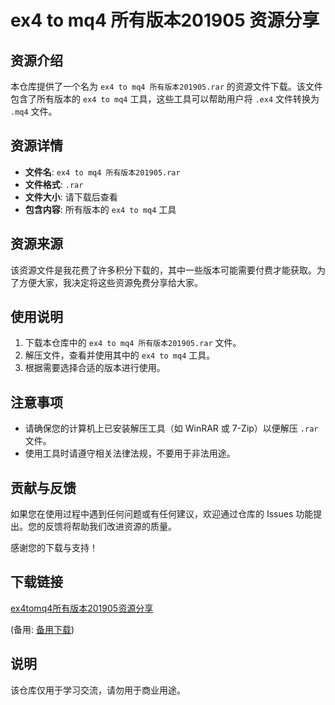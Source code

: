 # ex4 to mq4 所有版本201905 资源分享

## 资源介绍

本仓库提供了一个名为 `ex4 to mq4 所有版本201905.rar` 的资源文件下载。该文件包含了所有版本的 `ex4 to mq4` 工具，这些工具可以帮助用户将 `.ex4` 文件转换为 `.mq4` 文件。

## 资源详情

- **文件名**: `ex4 to mq4 所有版本201905.rar`
- **文件格式**: `.rar`
- **文件大小**: 请下载后查看
- **包含内容**: 所有版本的 `ex4 to mq4` 工具

## 资源来源

该资源文件是我花费了许多积分下载的，其中一些版本可能需要付费才能获取。为了方便大家，我决定将这些资源免费分享给大家。

## 使用说明

1. 下载本仓库中的 `ex4 to mq4 所有版本201905.rar` 文件。
2. 解压文件，查看并使用其中的 `ex4 to mq4` 工具。
3. 根据需要选择合适的版本进行使用。

## 注意事项

- 请确保您的计算机上已安装解压工具（如 WinRAR 或 7-Zip）以便解压 `.rar` 文件。
- 使用工具时请遵守相关法律法规，不要用于非法用途。

## 贡献与反馈

如果您在使用过程中遇到任何问题或有任何建议，欢迎通过仓库的 Issues 功能提出。您的反馈将帮助我们改进资源的质量。

感谢您的下载与支持！

## 下载链接
[ex4tomq4所有版本201905资源分享](https://pan.quark.cn/s/513939856cd6) 

(备用: [备用下载](https://pan.baidu.com/s/1XOLSjxwm6aFZhUJf_Xotew?pwd=1234))

## 说明

该仓库仅用于学习交流，请勿用于商业用途。
